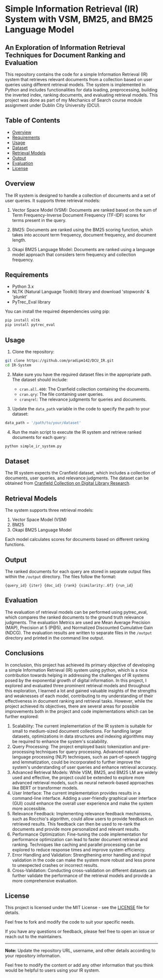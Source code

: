 # Simple Information Retrieval (IR) System with VSM, BM25, and BM25 Language Model
## An Exploration of Information Retrieval Techniques for Document Ranking and Evaluation 


This repository contains the code for a simple Information Retrieval (IR) system that retrieves relevant documents from a collection based on user queries using different retrieval models. The system is implemented in Python and includes functionalities for data loading, preprocessing, building the inverted index, ranking documents, and evaluating retrieval models. This project was done as part of my Mechanics of Search course module assignment under Dublin City University (DCU).

## Table of Contents

- [Overview](#overview)
- [Requirements](#requirements)
- [Usage](#usage)
- [Dataset](#dataset)
- [Retrieval Models](#retrieval-models)
- [Output](#output)
- [Evaluation](#evaluation)
- [License](#license)

## Overview

The IR system is designed to handle a collection of documents and a set of user queries. It supports three retrieval models:

1. Vector Space Model (VSM): Documents are ranked based on the sum of Term Frequency-Inverse Document Frequency (TF-IDF) scores for terms present in the query.

2. BM25: Documents are ranked using the BM25 scoring function, which takes into account term frequency, document frequency, and document length.

3. Okapi BM25 Language Model: Documents are ranked using a language model approach that considers term frequency and collection frequency.

## Requirements

- Python 3.x
- NLTK (Natural Language Toolkit) library and download 'stopwords' & 'plunkt'
- PyTrec_Eval library


You can install the required dependencies using pip:

```bash
pip install nltk
pip install pytrec_eval
```

## Usage

1. Clone the repository:

```bash
git clone https://github.com/pradipm142/DCU_IR.git
cd IR-System
```

2. Make sure you have the required dataset files in the appropriate path. The dataset should include:
   - `cran.all.400`: The Cranfield collection containing the documents.
   - `cran.qry`: The file containing user queries.
   - `cranqrel`: The relevance judgments for queries and documents.

3. Update the `data_path` variable in the code to specify the path to your dataset:

```python
data_path = '/path/to/your/dataset'
```

4. Run the main script to execute the IR system and retrieve ranked documents for each query:

```bash
python simple_ir_system.py
```

## Dataset

The IR system expects the Cranfield dataset, which includes a collection of documents, user queries, and relevance judgments. The dataset can be obtained from [Cranfield Collection on Digital Library Research](http://ir.dcs.gla.ac.uk/resources/test_collections/cran/).

## Retrieval Models

The system supports three retrieval models:
1. Vector Space Model (VSM)
2. BM25
3. Okapi BM25 Language Model

Each model calculates scores for documents based on different ranking functions.

## Output

The ranked documents for each query are stored in separate output files within the `/output` directory. The files follow the format:
```
{query_id} {iter} {doc_id} {rank} {similarity:.6f} {run_id}
```

## Evaluation

The evaluation of retrieval models can be performed using pytrec_eval, which compares the ranked documents to the ground truth relevance judgments. The evaluation Metrics are used are Mean Average Precision (MAP), Precision at 5 (P@5), and Normalized Discounted Cumulative Gain (NDCG). The evaluation results are written to separate files in the `/output` directory and printed in the command line output.

## Conclusions

In conclusion, this project has achieved its primary objective of developing a simple Information Retrieval (IR) system using python, which is a nice contribution towards helping in addressing the challenges of IR systems posed by the exponential growth of digital information. In this project, I explored and evaluated three prominent retrieval models and throughout this exploration, I learned a lot and gained valuable insights of the strengths and weaknesses of each model, contributing to my understanding of their effectiveness in document ranking and retrieval tasks.
However, while the project achieved its objectives, there are several areas for possible improvements both in the project and code implementations which can be further explored:

1. Scalability: The current implementation of the IR system is suitable for small to medium-sized document collections. For handling larger datasets, optimizations in data structures and indexing algorithms may be required to enhance the system's scalability.
2. Query Processing: The project employed basic tokenization and pre-processing techniques for query processing. Advanced natural language processing (NLP) techniques, such as part-of-speech tagging and lemmatization, could be incorporated to further improve the system's understanding of user queries and enhance retrieval accuracy.
3. Advanced Retrieval Models: While VSM, BM25, and BM25 LM are widely used and effective, the project could be extended to explore more advanced retrieval models, such as neural network-based approaches like BERT or transformer models.
4. User Interface: The current implementation provides results in a command-line interface. Adding a user-friendly graphical user interface (GUI) could enhance the overall user experience and make the system more accessible.
5. Relevance Feedback: Implementing relevance feedback mechanisms, such as Rocchio's algorithm, could allow users to provide feedback on retrieved results. This feedback can then be used to re-rank the documents and provide more personalized and relevant results.
6. Performance Optimization: Fine-tuning the code implementation for performance optimization can lead to faster document retrieval and ranking. Techniques like caching and parallel processing can be explored to reduce response times and improve system efficiency.
7. Error Handling and Validation: Strengthening error handling and input validation in the code can make the system more robust and less prone to unexpected crashes or incorrect results.
8. Cross-Validation: Conducting cross-validation on different datasets can further validate the performance of the retrieval models and provide a more comprehensive evaluation.


## License

This project is licensed under the MIT License - see the [LICENSE](LICENSE) file for details.

Feel free to fork and modify the code to suit your specific needs.

If you have any questions or feedback, please feel free to open an issue or reach out to the maintainers.

---

**Note:** Update the repository URL, username, and other details according to your repository information.

Feel free to modify the content or add any other information that you think would be helpful to users using your IR system.
